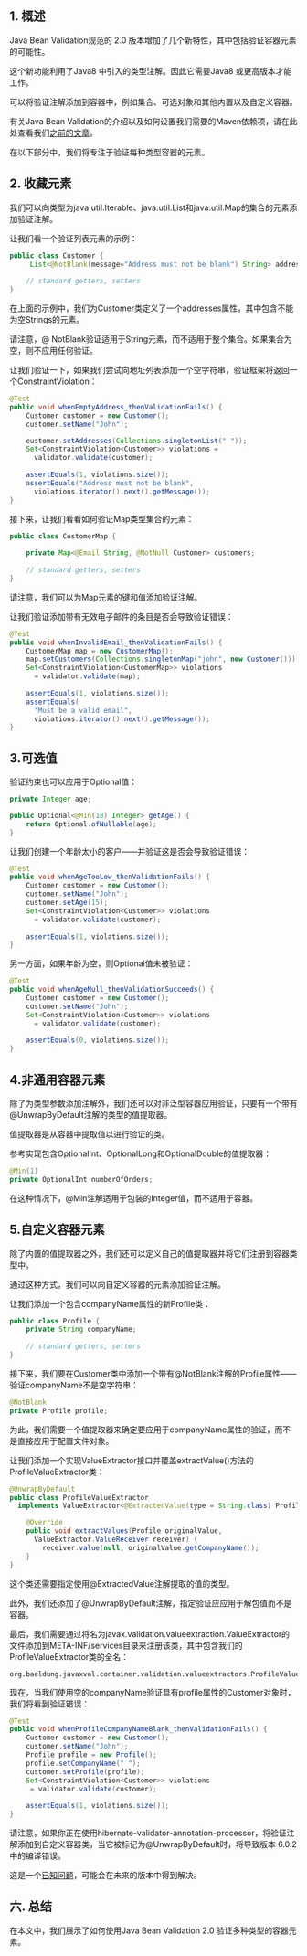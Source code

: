 ## 1. 概述

Java Bean Validation规范的 2.0 版本增加了几个新特性，其中包括验证容器元素的可能性。

这个新功能利用了Java8 中引入的类型注解。因此它需要Java8 或更高版本才能工作。

可以将验证注解添加到容器中，例如集合、可选对象和其他内置以及自定义容器。

有关Java Bean Validation的介绍以及如何设置我们需要的Maven依赖项，请在此处查看我们[之前的文章](https://www.baeldung.com/javax-validation)。

在以下部分中，我们将专注于验证每种类型容器的元素。

## 2. 收藏元素

我们可以向类型为java.util.Iterable、java.util.List和java.util.Map的集合的元素添加验证注解。

让我们看一个验证列表元素的示例：

```java
public class Customer {    
     List<@NotBlank(message="Address must not be blank") String> addresses;
    
    // standard getters, setters 
}
```

在上面的示例中，我们为Customer类定义了一个addresses属性，其中包含不能为空Strings的元素。

请注意，@ NotBlank验证适用于String元素，而不适用于整个集合。如果集合为空，则不应用任何验证。

让我们验证一下，如果我们尝试向地址列表添加一个空字符串，验证框架将返回一个ConstraintViolation：

```java
@Test
public void whenEmptyAddress_thenValidationFails() {
    Customer customer = new Customer();
    customer.setName("John");

    customer.setAddresses(Collections.singletonList(" "));
    Set<ConstraintViolation<Customer>> violations = 
      validator.validate(customer);
    
    assertEquals(1, violations.size());
    assertEquals("Address must not be blank", 
      violations.iterator().next().getMessage());
}
```

接下来，让我们看看如何验证Map类型集合的元素：

```java
public class CustomerMap {
    
    private Map<@Email String, @NotNull Customer> customers;
    
    // standard getters, setters
}
```

请注意，我们可以为Map元素的键和值添加验证注解。

让我们验证添加带有无效电子邮件的条目是否会导致验证错误：

```java
@Test
public void whenInvalidEmail_thenValidationFails() {
    CustomerMap map = new CustomerMap();
    map.setCustomers(Collections.singletonMap("john", new Customer()));
    Set<ConstraintViolation<CustomerMap>> violations
      = validator.validate(map);
 
    assertEquals(1, violations.size());
    assertEquals(
      "Must be a valid email", 
      violations.iterator().next().getMessage());
}
```

## 3.可选值

验证约束也可以应用于Optional值：

```java
private Integer age;

public Optional<@Min(18) Integer> getAge() {
    return Optional.ofNullable(age);
}
```

让我们创建一个年龄太小的客户——并验证这是否会导致验证错误：

```java
@Test
public void whenAgeTooLow_thenValidationFails() {
    Customer customer = new Customer();
    customer.setName("John");
    customer.setAge(15);
    Set<ConstraintViolation<Customer>> violations
      = validator.validate(customer);
 
    assertEquals(1, violations.size());
}
```

另一方面，如果年龄为空，则Optional值未被验证：

```java
@Test
public void whenAgeNull_thenValidationSucceeds() {
    Customer customer = new Customer();
    customer.setName("John");
    Set<ConstraintViolation<Customer>> violations
      = validator.validate(customer);
 
    assertEquals(0, violations.size());
}
```

## 4.非通用容器元素

除了为类型参数添加注解外，我们还可以对非泛型容器应用验证，只要有一个带有@UnwrapByDefault注解的类型的值提取器。

值提取器是从容器中提取值以进行验证的类。

参考实现包含OptionalInt、OptionalLong和OptionalDouble的值提取器：

```java
@Min(1)
private OptionalInt numberOfOrders;
```

在这种情况下，@Min注解适用于包装的Integer值，而不适用于容器。

## 5.自定义容器元素

除了内置的值提取器之外，我们还可以定义自己的值提取器并将它们注册到容器类型中。

通过这种方式，我们可以向自定义容器的元素添加验证注解。

让我们添加一个包含companyName属性的新Profile类：

```java
public class Profile {
    private String companyName;
    
    // standard getters, setters 
}
```

接下来，我们要在Customer类中添加一个带有@NotBlank注解的Profile属性——验证companyName不是空字符串：

```java
@NotBlank
private Profile profile;
```

为此，我们需要一个值提取器来确定要应用于companyName属性的验证，而不是直接应用于配置文件对象。

让我们添加一个实现ValueExtractor接口并覆盖extractValue()方法的ProfileValueExtractor类：

```java
@UnwrapByDefault
public class ProfileValueExtractor 
  implements ValueExtractor<@ExtractedValue(type = String.class) Profile> {

    @Override
    public void extractValues(Profile originalValue, 
      ValueExtractor.ValueReceiver receiver) {
        receiver.value(null, originalValue.getCompanyName());
    }
}
```

这个类还需要指定使用@ExtractedValue注解提取的值的类型。

此外，我们还添加了@UnwrapByDefault注解，指定验证应应用于解包值而不是容器。

最后，我们需要通过将名为javax.validation.valueextraction.ValueExtractor的文件添加到META-INF/services目录来注册该类，其中包含我们的ProfileValueExtractor类的全名：

```plaintext
org.baeldung.javaxval.container.validation.valueextractors.ProfileValueExtractor
```

现在，当我们使用空的companyName验证具有profile属性的Customer对象时，我们将看到验证错误：

```java
@Test
public void whenProfileCompanyNameBlank_thenValidationFails() {
    Customer customer = new Customer();
    customer.setName("John");
    Profile profile = new Profile();
    profile.setCompanyName(" ");
    customer.setProfile(profile);
    Set<ConstraintViolation<Customer>> violations
     = validator.validate(customer);
 
    assertEquals(1, violations.size());
}
```

请注意，如果你正在使用hibernate-validator-annotation-processor，将验证注解添加到自定义容器类，当它被标记为@UnwrapByDefault时，将导致版本 6.0.2 中的编译错误。

这是一个[已知问题](http://docs.jboss.org/hibernate/stable/validator/reference/en-US/html_single/#validator-annotationprocessor-known-issues)，可能会在未来的版本中得到解决。

## 六. 总结

在本文中，我们展示了如何使用Java Bean Validation 2.0 验证多种类型的容器元素。